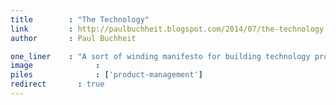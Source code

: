 ```yaml
---
title        : "The Technology"
link         : http://paulbuchheit.blogspot.com/2014/07/the-technology.html
author       : Paul Buchheit

one_liner    : "A sort of winding manifesto for building technology products."
image			   : 
piles			   : ['product-management']
redirect 	   : true
---
```

